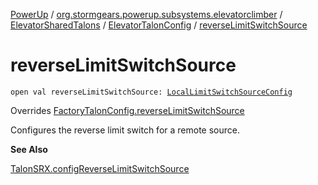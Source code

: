 [PowerUp](../../../index.md) / [org.stormgears.powerup.subsystems.elevatorclimber](../../index.md) / [ElevatorSharedTalons](../index.md) / [ElevatorTalonConfig](index.md) / [reverseLimitSwitchSource](./reverse-limit-switch-source.md)

# reverseLimitSwitchSource

`open val reverseLimitSwitchSource: `[`LocalLimitSwitchSourceConfig`](../../../org.stormgears.utils.talons/-local-limit-switch-source-config/index.md)

Overrides [FactoryTalonConfig.reverseLimitSwitchSource](../../../org.stormgears.utils.talons/-factory-talon-config/reverse-limit-switch-source.md)

Configures the reverse limit switch for a remote source.

**See Also**

[TalonSRX.configReverseLimitSwitchSource](#)

